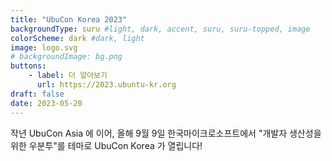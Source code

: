 ```yaml
---
title: "UbuCon Korea 2023"
backgroundType: suru #light, dark, accent, suru, suru-topped, image
colorScheme: dark #dark, light
image: logo.svg
# backgroundImage: bg.png
buttons:
    - label: 더 알아보기
      url: https://2023.ubuntu-kr.org
draft: false
date: 2023-05-20
---
```

작년 UbuCon Asia 에 이어, 올해 9월 9일 한국마이크로소프트에서 "개발자 생산성을 위한 우분투"를 테마로 UbuCon Korea 가 열립니다!